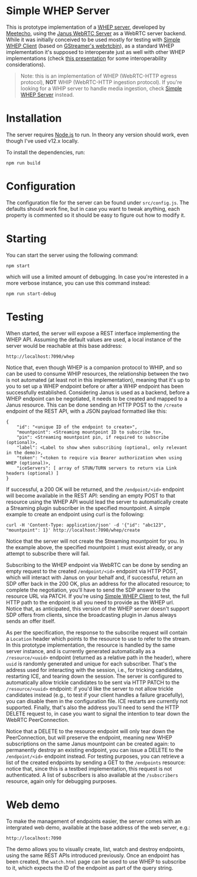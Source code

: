 Simple WHEP Server
==================

This is prototype implementation of a [WHEP server](https://www.ietf.org/archive/id/draft-ietf-wish-whep-01.html), developed by [Meetecho](https://www.meetecho.com), using the [Janus WebRTC Server](https://github.com/meetecho/janus-gateway/) as a WebRTC server backend. While it was initially conceived to be used mostly for testing with [Simple WHEP Client](https://github.com/meetecho/simple-whep-client) (based on [GStreamer's webrtcbin](https://gstreamer.freedesktop.org/documentation/webrtc/index.html)), as a standard WHEP implementation it's supposed to interoperate just as well with other WHEP implementations (check [this presentation](https://github.com/IETF-Hackathon/ietf112-project-presentations/blob/main/ietf112-hackathon-whep.pdf) for some interoperability considerations).

> Note: this is an implementation of WHEP (WebRTC-HTTP egress protocol), **NOT** WHIP (WebRTC-HTTP ingestion protocol). If you're looking for a WHIP server to handle media ingestion, check [Simple WHEP Server](https://github.com/meetecho/simple-whip-server) instead.

# Installation

The server requires [Node.js](https://nodejs.org/) to run. In theory any version should work, even though I've used v12.x locally.

To install the dependencies, run:

	npm run build

# Configuration

The configuration file for the server can be found under `src/config.js`. The defaults should work fine, but in case you want to tweak anything, each property is commented so it should be easy to figure out how to modify it.

# Starting

You can start the server using the following command:

	npm start

which will use a limited amount of debugging. In case you're interested in a more verbose instance, you can use this command instead:

	npm run start-debug

# Testing

When started, the server will expose a REST interface implementing the WHEP API. Assuming the default values are used, a local instance of the server would be reachable at this base address:

	http://localhost:7090/whep

Notice that, even though WHEP is a companion protocol to WHIP, and so can be used to consume WHIP resources, the relationship between the two is not automated (at least not in this implementation), meaning that it's up to you to set up a WHEP endpoint before or after a WHIP endpoint has been successfully established. Considering Janus is used as a backend, before a WHEP endpoint can be negotiated, it needs to be created and mapped to a Janus resource. This can be done sending an HTTP POST to the `/create` endpoint of the REST API, with a JSON payload formatted like this:

```
{
	"id": "<unique ID of the endpoint to create>",
	"mountpoint": <Streaming mountpoint ID to subscribe to>,
	"pin": <Streaming mountpoint pin, if required to subscribe (optional)>,
	"label": <Label to show when subscribing (optional, only relevant in the demo)>,
	"token": "<token to require via Bearer authorization when using WHEP (optional)>,
	"iceServers": [ array of STUN/TURN servers to return via Link headers (optional) ]
}
```

If successful, a 200 OK will be returned, and the `/endpoint/<id>` endpoint will become available in the REST API: sending an empty POST to that resource using the WHEP API would lead the server to automatically create a Streaming plugin subscriber in the specified mountpoint. A simple example to create an endpoint using curl is the following:

	curl -H 'Content-Type: application/json' -d '{"id": "abc123", "mountpoint": 1}' http://localhost:7090/whep/create

Notice that the server will not create the Streaming mountpoint for you. In the example above, the specified mountpoint `1` must exist already, or any attempt to subscribe there will fail.

Subscribing to the WHEP endpoint via WebRTC can be done by sending an empty request to the created `/endpoint/<id>` endpoint via HTTP POST, which will interact with Janus on your behalf and, if successful, return an SDP offer back in the 200 OK, plus an address for the allocated resource; to complete the negotiation, you'll have to send the SDP answer to the resource URL via PATCH. If you're using [Simple WHEP Client](https://github.com/meetecho/simple-whep-client) to test, the full HTTP path to the endpoint is all you need to provide as the WHEP url. Notice that, as anticipated, this version of the WHEP server doesn't support SDP offers from clients, since the broadcasting plugin in Janus always sends an offer itself.

As per the specification, the response to the subscribe request will contain a `Location` header which points to the resource to use to refer to the stream. In this prototype implementation, the resource is handled by the same server instance, and is currently generated automatically as a `/resource/<uuid>` endpoint (returned as a relative path in the header), where `uuid` is randomly generated and unique for each subscriber. That's the address used for interacting with the session, i.e., for tricking candidates, restarting ICE, and tearing down the session. The server is configured to automatically allow trickle candidates to be sent via HTTP PATCH to the `/resource/<uuid>` endpoint: if you'd like the server to not allow trickle candidates instead (e.g., to test if your client handles a failure gracefully), you can disable them in the configuration file. ICE restarts are currently not supported. Finally, that's also the address you'll need to send the HTTP DELETE request to, in case you want to signal the intention to tear down the WebRTC PeerConnection.

Notice that a DELETE to the resource endpoint will only tear down the PeerConnection, but will preserve the endpoint, meaning new WHEP subscriptions on the same Janus mountpoint can be created again: to permanently destroy an existing endpoint, you can issue a DELETE to the `/endpoint/<id>` endpoint instead. For testing purposes, you can retrieve a list of the created endpoints by sending a GET to the `/endpoints` resource: notice that, since this is a testbed implementation, this request is not authenticated. A list of subscribers is also available at the `/subscribers` resource, again only for debugging purposes.

# Web demo

To make the management of endpoints easier, the server comes with an intergrated web demo, available at the base address of the web server, e.g.:

	http://localhost:7090

The demo allows you to visually create, list, watch and destroy endpoints, using the same REST APIs introduced previously. Once an endpoint has been created, the `watch.html` page can be used to use WHEP to subscribe to it, which expects the ID of the endpoint as part of the query string.
